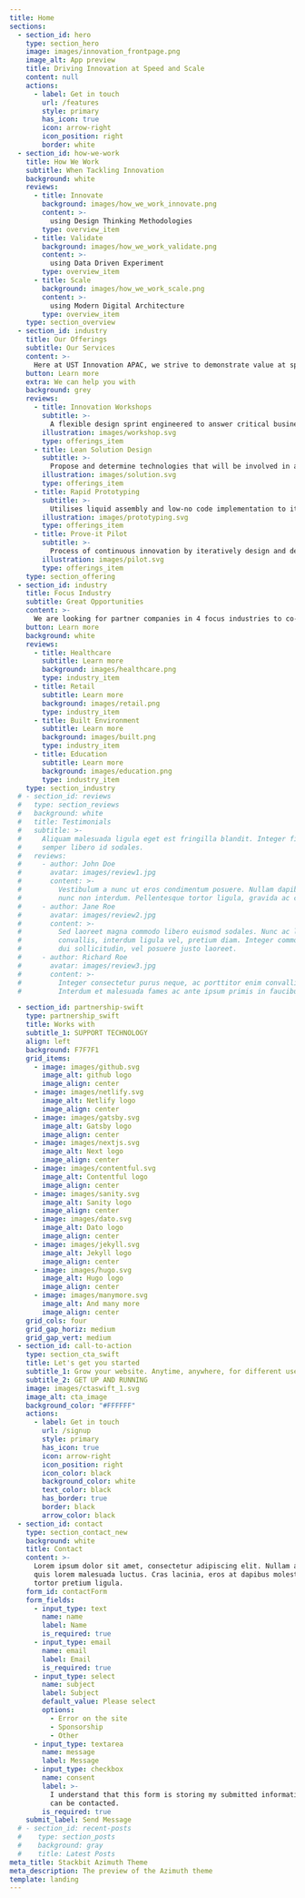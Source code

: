 ```yaml
---
title: Home
sections:
  - section_id: hero
    type: section_hero
    image: images/innovation_frontpage.png
    image_alt: App preview
    title: Driving Innovation at Speed and Scale
    content: null
    actions:
      - label: Get in touch
        url: /features
        style: primary
        has_icon: true
        icon: arrow-right
        icon_position: right
        border: white
  - section_id: how-we-work
    title: How We Work
    subtitle: When Tackling Innovation
    background: white
    reviews:
      - title: Innovate
        background: images/how_we_work_innovate.png
        content: >-
          using Design Thinking Methodologies
        type: overview_item
      - title: Validate
        background: images/how_we_work_validate.png
        content: >-
          using Data Driven Experiment
        type: overview_item
      - title: Scale
        background: images/how_we_work_scale.png
        content: >-
          using Modern Digital Architecture
        type: overview_item
    type: section_overview
  - section_id: industry
    title: Our Offerings
    subtitle: Our Services
    content: >-
      Here at UST Innovation APAC, we strive to demonstrate value at speed. Our offerings seek to help you identify the right problem statements, design innovative yet scalable solutions, and rapidly prototyping to validate and iterate continuously.
    button: Learn more
    extra: We can help you with
    background: grey
    reviews:
      - title: Innovation Workshops
        subtitle: >-
          A flexible design sprint engineered to answer critical business questions through design, prototyping, and testing ideas with customer.
        illustration: images/workshop.svg
        type: offerings_item
      - title: Lean Solution Design
        subtitle: >-
          Propose and determine technologies that will be involved in actionable plans that solve your every business requirements identified.
        illustration: images/solution.svg
        type: offerings_item
      - title: Rapid Prototyping
        subtitle: >-
          Utilises liquid assembly and low-no code implementation to iteratively churn out sufficiently complex solutions in short time spans, reaching potential solutions early and at minimal costs.
        illustration: images/prototyping.svg
        type: offerings_item
      - title: Prove-it Pilot
        subtitle: >-
          Process of continuous innovation by iteratively design and deliver validated innovation solution through rapid iterative development and data driven experimentation.
        illustration: images/pilot.svg
        type: offerings_item
    type: section_offering
  - section_id: industry
    title: Focus Industry
    subtitle: Great Opportunities
    content: >-
      We are looking for partner companies in 4 focus industries to co-design and co-develop innovative solutions to solve industry business problems.
    button: Learn more
    background: white
    reviews:
      - title: Healthcare
        subtitle: Learn more
        background: images/healthcare.png
        type: industry_item
      - title: Retail
        subtitle: Learn more
        background: images/retail.png
        type: industry_item
      - title: Built Environment
        subtitle: Learn more
        background: images/built.png
        type: industry_item
      - title: Education
        subtitle: Learn more
        background: images/education.png
        type: industry_item
    type: section_industry
  # - section_id: reviews
  #   type: section_reviews
  #   background: white
  #   title: Testimonials
  #   subtitle: >-
  #     Aliquam malesuada ligula eget est fringilla blandit. Integer finibus
  #     semper libero id sodales.
  #   reviews:
  #     - author: John Doe
  #       avatar: images/review1.jpg
  #       content: >-
  #         Vestibulum a nunc ut eros condimentum posuere. Nullam dapibus quis
  #         nunc non interdum. Pellentesque tortor ligula, gravida ac commodo eu.
  #     - author: Jane Roe
  #       avatar: images/review2.jpg
  #       content: >-
  #         Sed laoreet magna commodo libero euismod sodales. Nunc ac libero
  #         convallis, interdum ligula vel, pretium diam. Integer commodo sem at
  #         dui sollicitudin, vel posuere justo laoreet.
  #     - author: Richard Roe
  #       avatar: images/review3.jpg
  #       content: >-
  #         Integer consectetur purus neque, ac porttitor enim convallis vitae.
  #         Interdum et malesuada fames ac ante ipsum primis in faucibus.

  - section_id: partnership-swift
    type: partnership_swift
    title: Works with
    subtitle_1: SUPPORT TECHNOLOGY
    align: left
    background: F7F7F1
    grid_items:
      - image: images/github.svg
        image_alt: github logo
        image_align: center
      - image: images/netlify.svg
        image_alt: Netlify logo
        image_align: center
      - image: images/gatsby.svg
        image_alt: Gatsby logo
        image_align: center
      - image: images/nextjs.svg
        image_alt: Next logo
        image_align: center
      - image: images/contentful.svg
        image_alt: Contentful logo
        image_align: center
      - image: images/sanity.svg
        image_alt: Sanity logo
        image_align: center
      - image: images/dato.svg
        image_alt: Dato logo
        image_align: center
      - image: images/jekyll.svg
        image_alt: Jekyll logo
        image_align: center
      - image: images/hugo.svg
        image_alt: Hugo logo
        image_align: center
      - image: images/manymore.svg
        image_alt: And many more
        image_align: center
    grid_cols: four
    grid_gap_horiz: medium
    grid_gap_vert: medium
  - section_id: call-to-action
    type: section_cta_swift
    title: Let's get you started
    subtitle_1: Grow your website. Anytime, anywhere, for different use cases.
    subtitle_2: GET UP AND RUNNING
    image: images/ctaswift_1.svg
    image_alt: cta_image
    background_color: "#FFFFFF"
    actions:
      - label: Get in touch
        url: /signup
        style: primary
        has_icon: true
        icon: arrow-right
        icon_position: right
        icon_color: black
        background_color: white
        text_color: black
        has_border: true
        border: black
        arrow_color: black
  - section_id: contact
    type: section_contact_new
    background: white
    title: Contact
    content: >-
      Lorem ipsum dolor sit amet, consectetur adipiscing elit. Nullam a metus
      quis lorem malesuada luctus. Cras lacinia, eros at dapibus molestie, risus
      tortor pretium ligula.
    form_id: contactForm
    form_fields:
      - input_type: text
        name: name
        label: Name
        is_required: true
      - input_type: email
        name: email
        label: Email
        is_required: true
      - input_type: select
        name: subject
        label: Subject
        default_value: Please select
        options:
          - Error on the site
          - Sponsorship
          - Other
      - input_type: textarea
        name: message
        label: Message
      - input_type: checkbox
        name: consent
        label: >-
          I understand that this form is storing my submitted information so I
          can be contacted.
        is_required: true
    submit_label: Send Message
  # - section_id: recent-posts
  #    type: section_posts
  #    background: gray
  #    title: Latest Posts
meta_title: Stackbit Azimuth Theme
meta_description: The preview of the Azimuth theme
template: landing
---
```


